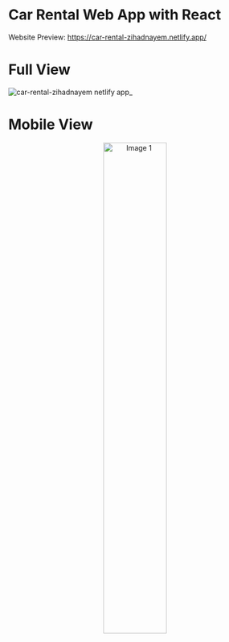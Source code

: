 # Car Rental Web App with React

Website Preview: https://car-rental-zihadnayem.netlify.app/

# Full View
![car-rental-zihadnayem netlify app_](https://github.com/ZihadHossainNayem/Car-Rental-with-React/assets/30808845/d6e2bd4b-4612-4c75-a96c-003255d4ce88)

# Mobile View
<div align="center">
  <img src="https://github.com/ZihadHossainNayem/Car-Rental-with-React/assets/30808845/7cda8c30-e09a-4746-b2d7-0a779e9351d5" alt="Image 1" style="width: 50%;">
</div>


